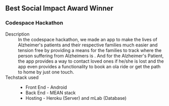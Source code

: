 <h2> Best Social Impact Award Winner </h3>
<h3>Codespace Hackathon</h3>
<dl> 
<dt> Description </dt>
  <dd> In the codespace hackathon, we made an app to make the lives of Alzheimer's patients and their respective families much easier and tension free by providing a means for the families to track where the person suffering from Alzheimers is . And for the Alzheimer's Patient, the app provides a way to contact loved ones if he/she is lost and the app even provides a functionality to book an ola ride or get the path to home by just one touch. 
  </dd>
  <dt> Techstack used </dt>
  <dd>
    <ul>
    <li>Front End - Android</li>
    <li>Back End - MEAN stack</li>
    <li>Hosting - Heroku (Server) and mLab (Database)</li>
    </ul>
</dl>

